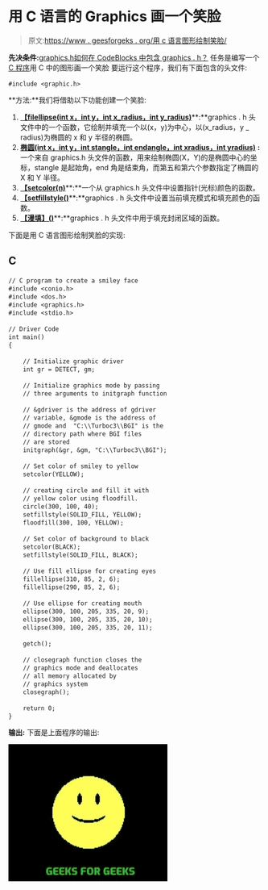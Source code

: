 # 用 C 语言的 Graphics 画一个笑脸

> 原文:[https://www . geesforgeks . org/用 c 语言图形绘制笑脸/](https://www.geeksforgeeks.org/draw-a-smiley-face-using-graphics-in-c-language/)

**先决条件:**[graphics.h](https://www.geeksforgeeks.org/add-graphics-h-c-library-gcc-compiler-linux/)[如何在 CodeBlocks 中包含 graphics . h？](https://www.geeksforgeeks.org/include-graphics-h-codeblocks/)
任务是编写一个 [C 程序](https://www.geeksforgeeks.org/c-programming-language/)用 C 中的图形画一个笑脸
要运行这个程序，我们有下面包含的头文件:

```
#include <graphic.h>
```

**方法:**我们将借助以下功能创建一个笑脸:

1.  [**【filellipse(int x，int y，int x_radius，int y_radius)**](https://www.geeksforgeeks.org/fillellipse-function-c/)**:**graphics . h 头文件中的一个函数，它绘制并填充一个以(x，y)为中心，以(x_radius，y _ radius)为椭圆的 x 和 y 半径的椭圆。
2.  [**椭圆(int x，int y，int stangle，int endangle，int xradius，int yradius)**](https://www.geeksforgeeks.org/draw-ellipse-c-graphics/) **:** 一个来自 graphics.h 头文件的函数，用来绘制椭圆(X，Y)的是椭圆中心的坐标，stangle 是起始角，end 角是结束角，而第五和第六个参数指定了椭圆的 X 和 Y 半径。
3.  [**【setcolor(n)**](https://www.geeksforgeeks.org/setcolor-function-c/)**:**一个从 graphics.h 头文件中设置指针(光标)颜色的函数。
4.  [**【setfillstyle()**](https://www.geeksforgeeks.org/setfillstyle-floodfill-c/)**:**graphics . h 头文件中设置当前填充模式和填充颜色的函数。
5.  [**【漫填】()**](https://www.geeksforgeeks.org/setfillstyle-floodfill-c/)**:**graphics . h 头文件中用于填充封闭区域的函数。

下面是用 C 语言图形绘制笑脸的实现:

## C

```
// C program to create a smiley face
#include <conio.h>
#include <dos.h>
#include <graphics.h>
#include <stdio.h>

// Driver Code
int main()
{

    // Initialize graphic driver
    int gr = DETECT, gm;

    // Initialize graphics mode by passing
    // three arguments to initgraph function

    // &gdriver is the address of gdriver
    // variable, &gmode is the address of
    // gmode and  "C:\\Turboc3\\BGI" is the
    // directory path where BGI files
    // are stored
    initgraph(&gr, &gm, "C:\\Turboc3\\BGI");

    // Set color of smiley to yellow
    setcolor(YELLOW);

    // creating circle and fill it with
    // yellow color using floodfill.
    circle(300, 100, 40);
    setfillstyle(SOLID_FILL, YELLOW);
    floodfill(300, 100, YELLOW);

    // Set color of background to black
    setcolor(BLACK);
    setfillstyle(SOLID_FILL, BLACK);

    // Use fill ellipse for creating eyes
    fillellipse(310, 85, 2, 6);
    fillellipse(290, 85, 2, 6);

    // Use ellipse for creating mouth
    ellipse(300, 100, 205, 335, 20, 9);
    ellipse(300, 100, 205, 335, 20, 10);
    ellipse(300, 100, 205, 335, 20, 11);

    getch();

    // closegraph function closes the
    // graphics mode and deallocates
    // all memory allocated by
    // graphics system
    closegraph();

    return 0;
}
```

**输出:**
下面是上面程序的输出:

![Smiley Image](img/c58f57e685b57de4812056336a854243.png)